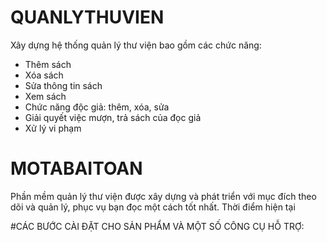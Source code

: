 # QUANLYTHUVIEN
Xây dựng hệ thống quản lý thư viện bao gồm các chức năng:
  * Thêm sách
  * Xóa sách
  * Sửa thông tin sách
  * Xem sách
  * Chức năng độc giả: thêm, xóa, sửa
  * Giải quyết việc mượn, trả sách của đọc giả
  * Xử lý vi phạm
  
# MOTABAITOAN
 Phần mềm quản lý thư viện được xây dựng và phát triển với mục đích theo dõi và quản lý, phục vụ bạn đọc một cách tốt nhất. Thời điểm hiện tại

#CÁC BƯỚC CÀI ĐẶT CHO SẢN PHẨM VÀ MỘT SỐ CÔNG CỤ HỖ TRỢ:

